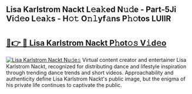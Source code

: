 ## Lisa Karlstrom Nackt L𝚎a𝚔ed N𝚞𝚍e - Part-5Ji Vi𝚍𝚎o L𝚎a𝚔s - H𝚘𝚝 O𝚗𝚕yf𝚊ns P𝚑𝚘tos LUIlR

# <h2><a href="http://kf4o0y2.oniu.top/?m=Lisa+Karlstrom+Nackt">🔗👉 🔴 Lisa Karlstrom Nackt P𝚑ot𝚘𝚜 V𝚒d𝚎o</a></h2>

[![Lisa Karlstrom Nackt Nu𝚍e𝚜](https://i.imgur.com/0qMVB7G.gif)](http://kf4o0y2.oniu.top/?m=Lisa+Karlstrom+Nackt)
Virtual content creator and entertainer Lisa Karlstrom Nackt, recognized for distributing dance and lifestyle inspiration through trending dance trends and short videos. Approachability and authenticity define Lisa Karlstrom Nackt's public image, but the enigma of his private life continues to captivate the public.  
